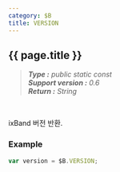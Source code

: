 ```yaml
---
category: $B
title: VERSION
---
```


{{ page.title }}
---

> _**Type :** public static const_  
> _**Support version :** 0.6_  
> _**Return :** String_

<br/>
<p class="indent">
    ixBand 버전 반환.
</p>


### Example

```js
var version = $B.VERSION;
```
